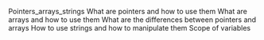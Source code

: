 Pointers_arrays_strings
What are pointers and how to use them
What are arrays and how to use them
What are the differences between pointers and arrays
How to use strings and how to manipulate them
Scope of variables

